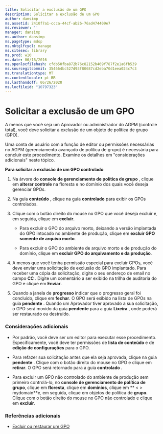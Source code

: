 ```yaml
---
title: Solicitar a exclusão de um GPO
description: Solicitar a exclusão de um GPO
author: dansimp
ms.assetid: 2410f7a1-ccca-44cf-ab26-76ad474409e7
ms.reviewer: ''
manager: dansimp
ms.author: dansimp
ms.pagetype: mdop
ms.mktglfcycl: manage
ms.sitesec: library
ms.prod: w10
ms.date: 06/16/2016
ms.openlocfilehash: cfdb50fba872b76c82152b469f787f2e1a6fb539
ms.sourcegitcommit: 354664bc527d93f80687cd2eba70d1eea024c7c3
ms.translationtype: MT
ms.contentlocale: pt-BR
ms.lasthandoff: 06/26/2020
ms.locfileid: "10797323"
---
```

# Solicitar a exclusão de um GPO


A menos que você seja um Aprovador ou administrador do AGPM (controle total), você deve solicitar a exclusão de um objeto de política de grupo (GPO).

Uma conta de usuário com a função de editor ou permissões necessárias no AGPM (gerenciamento avançado de política de grupo) é necessária para concluir este procedimento. Examine os detalhes em "considerações adicionais" neste tópico.

**Para solicitar a exclusão de um GPO controlado**

1.  Na árvore do **console de gerenciamento de política de grupo** , clique em **alterar controle** na floresta e no domínio dos quais você deseja gerenciar GPOs.

2.  Na guia **conteúdo** , clique na guia **controlado** para exibir os GPOs controlados.

3.  Clique com o botão direito do mouse no GPO que você deseja excluir e, em seguida, clique em **excluir**.

    -   Para excluir o GPO do arquivo morto, deixando a versão implantada do GPO intocado no ambiente de produção, clique em **excluir GPO somente de arquivo morto**.

    -   Para excluir o GPO do ambiente de arquivo morto e de produção do domínio, clique em **excluir GPO do arquivamento e da produção**.

4.  A menos que você tenha permissão especial para excluir GPOs, você deve enviar uma solicitação de exclusão do GPO implantado. Para receber uma cópia da solicitação, digite o seu endereço de email no campo **CC** . Digite um comentário a ser exibido na trilha de auditoria do GPO e clique em **Enviar**.

5.  Quando a janela de **progresso** indicar que o progresso geral foi concluído, clique em **fechar**. O GPO será exibido na lista de GPOs na guia **pendente** . Quando um Aprovador tiver aprovado a sua solicitação, o GPO será movido da guia **pendente** para a guia **Lixeira** , onde poderá ser restaurado ou destruído.

### Considerações adicionais

-   Por padrão, você deve ser um editor para executar esse procedimento. Especificamente, você deve ter permissões de **lista de conteúdo** e de **edição de configurações** para o GPO.

-   Para refazer sua solicitação antes que ela seja aprovada, clique na guia **pendente** . Clique com o botão direito do mouse no GPO e clique em **retirar**. O GPO será retornado para a guia **controlado** .

-   Para excluir um GPO não controlado do ambiente de produção sem primeiro controlá-lo, no **console de gerenciamento de política de grupo**, clique em **floresta**, clique em **domínios**, clique em ** &lt; &gt; mydomain**e, em seguida, clique em objetos de política de **grupo**. Clique com o botão direito do mouse no GPO não controlado e clique em **excluir**.

### Referências adicionais

-   [Excluir ou restaurar um GPO](deleting-or-restoring-a-gpo-agpm40.md)

 

 





